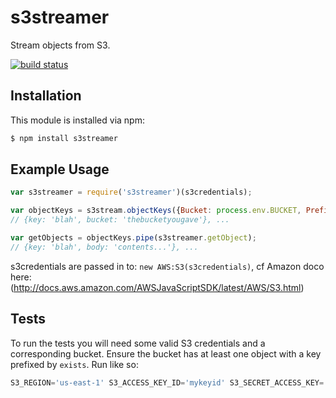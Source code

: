 # s3streamer

Stream objects from S3.

[![build status](https://secure.travis-ci.org/timothyleslieallen/s3streamer.png)](http://travis-ci.org/timothyleslieallen/s3streamer)

## Installation

This module is installed via npm:

``` bash
$ npm install s3streamer
```

## Example Usage

``` js
var s3streamer = require('s3streamer')(s3credentials);

var objectKeys = s3stream.objectKeys({Bucket: process.env.BUCKET, Prefix: 'myprefix'});
// {key: 'blah', bucket: 'thebucketyougave'}, ...

var getObjects = objectKeys.pipe(s3streamer.getObject);
// {key: 'blah', body: 'contents...'}, ...

```
s3credentials are passed in to: `new AWS:S3(s3credentials)`, cf Amazon doco here: (http://docs.aws.amazon.com/AWSJavaScriptSDK/latest/AWS/S3.html)

## Tests
To run the tests you will need some valid S3 credentials and a corresponding bucket.  Ensure the bucket has at least one object with a key prefixed by `exists`.
 Run like so:
``` js
S3_REGION='us-east-1' S3_ACCESS_KEY_ID='mykeyid' S3_SECRET_ACCESS_KEY='mysecretaccesskey' BUCKET='mybucket' npm test
```
